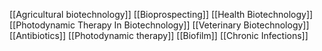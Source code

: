 [[Agricultural biotechnology]]
[[Bioprospecting]]
[[Health Biotechnology]]
[[Photodynamic Therapy In Biotechnology]]
[[Veterinary Biotechnology]]
[[Antibiotics]]
[[Photodynamic therapy]]
[[Biofilm]]
[[Chronic Infections]]
